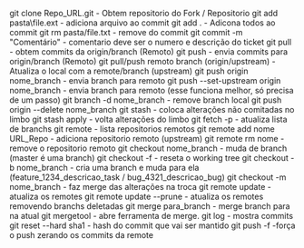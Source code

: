 git clone Repo_URL.git - Obtem repositorio do Fork / Repositorio
git add pasta\file.ext - adiciona arquivo ao commit
git add . - Adicona todos ao commit
git rm pasta/file.txt - remove do commit
git commit -m "Comentário" - comentario deve ser o numero e descrição do ticket
git pull - obtem commits da origin/branch (Remoto)
git push - envia commits para origin/branch (Remoto)
git pull/push remoto branch (origin/upstream) - Atualiza o local com a remote/branch (upstream)
git push origin nome_branch - envia branch para remoto
git push --set-upstream origin nome_branch - envia branch para remoto (esse funciona melhor, só precisa de um passo)
git branch -d nome_branch - remove branch local
git push origin --delete nome_branch
git stash - coloca alterações não comitadas no limbo
git stash apply - volta alterações do limbo
git fetch -p - atualiza lista de branchs
git remote - lista repositorios remotos
git remote add nome URL_Repo - adiciona repositorio remoto (upstream)
git remote rm nome - remove o repositorio remoto
git checkout nome_branch - muda de branch (master é uma branch)
git checkout -f - reseta o working tree
git checkout -b nome_branch - cria uma branch e muda para ela (feature_1234_descricao_task / bug_4321_descricao_bug)
git checkout -m nome_branch - faz merge das alterações na troca
git remote update - atualiza os remotes
git remote update --prune - atualiza os remotes removendo branchs deletadas
git merge para_branch - merge branch para na atual
git mergetool - abre ferramenta de merge.
git log - mostra commits
git reset --hard sha1 - hash do commit que vai ser mantido
git push -f -força o push zerando os commits da remote

